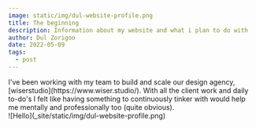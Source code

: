 ```yaml
---
image: static/img/dul-website-profile.png
title: The beginning
description: Information about my website and what i plan to do with
author: Dul Zorigoo
date: 2022-05-09
tags:
  - post
---
```


<div></div>
<div class="max-w-md">
  I've been working with my team to build and scale our design agency, [wiserstudio](https://www.wiser.studio/). With all the client work and daily to-do's I felt like having something to continuously tinker with would help me mentally and professionally too (quite obvious).
</div>
<div></div>

<div></div>
![Hello](_site/static/img/dul-website-profile.png)
<div></div>